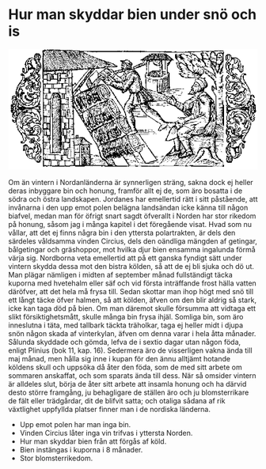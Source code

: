 # Hur man skyddar bien under snö och is

![](chapter-17.png)

Om än vintern i Nordanländerna är synnerligen sträng, sakna dock ej heller deras inbyggare bin och honung, framför allt ej de, som äro bosatta i de södra och östra landskapen. Jordanes har emellertid rätt i sitt påstående, att invånarna i den upp emot polen belägna landsändan icke känna till någon biafvel, medan man för öfrigt snart sagdt öfverallt i Norden har stor rikedom på honung, såsom jag i många kapitel i det föregående visat. Hvad som nu vållar, att det ej finns några bin i den yttersta polartrakten, är dels den särdeles våldsamma vinden Circius, dels den oändliga mängden af getingar, bålgetingar och gräshoppor, mot hvilka djur bien ensamma ingalunda förmå värja sig. Nordborna veta emellertid att på ett ganska fyndigt sätt under vintern skydda dessa mot den bistra kölden, så att de ej bli sjuka och dö ut. Man plägar nämligen i midten af september månad fullständigt täcka kuporna med hvetehalm eller säf och vid första inträffande frost hälla vatten däröfver, att det hela må frysa till. Sedan skottar man ihop högt med snö till ett långt täcke öfver halmen, så att kölden, äfven om den blir aldrig så stark, icke kan taga död på bien. Om man däremot skulle försumma att vidtaga ett slikt försiktighetsmått, skulle många bin frysa ihjäl. Somliga bin, som äro inneslutna i täta, med tallbark täckta träholkar, taga ej heller midt i djupa snön någon skada af vinterkylan, äfven om denna varar i hela åtta månader. Sålunda skyddade och gömda, lefva de i sextio dagar utan någon föda, enligt Plinius (bok 11, kap. 16). Sedermera äro de visserligen vakna ända till maj månad, men hålla sig inne i kupan för den ännu alltjämt hotande köldens skull och uppsöka då åter den föda, som de med sitt arbete om sommaren anskaffat, och som sparats ända till dess. När så omsider vintern är alldeles slut, börja de åter sitt arbete att insamla honung och ha därvid desto större framgång, ju behagligare de ställen äro och ju blomsterrikare de fält eller trädgårdar, dit de blifvit satta; och otaliga sådana af rik växtlighet uppfyllda platser finner man i de nordiska länderna.

- Upp emot polen har man inga bin.
- Vinden Circius låter inga vin trifvas i yttersta Norden.
- Hur man skyddar bien från att förgås af köld.
- Bien instängas i kuporna i 8 månader.
- Stor blomsterrikedom.